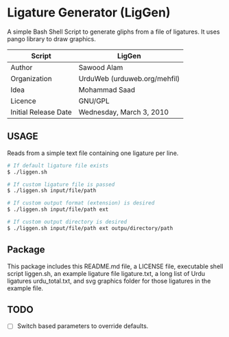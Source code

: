 # Ligature Generator (LigGen)

A simple Bash Shell Script to generate gliphs from a file of ligatures. It uses pango library to draw graphics.

Script               | LigGen
---------------------|------------------------------
Author               | Sawood Alam
Organization         | UrduWeb (urduweb.org/mehfil)
Idea                 | Mohammad Saad
Licence              | GNU/GPL
Initial Release Date | Wednesday, March 3, 2010

## USAGE

Reads from a simple text file containing one ligature per line.

```bash
# If default ligature file exists
$ ./liggen.sh

# If custom ligature file is passed
$ ./liggen.sh input/file/path

# If custom output format (extension) is desired
$ ./liggen.sh input/file/path ext

# If custom output directory is desired
$ ./liggen.sh input/file/path ext outpu/directory/path
```

## Package

This package includes this README.md file, a LICENSE file, executable shell script liggen.sh, an example ligature file ligature.txt, a long list of Urdu ligatures urdu_total.txt, and svg graphics folder for those ligatures in the example file.

## TODO

- [ ] Switch based parameters to override defaults.
